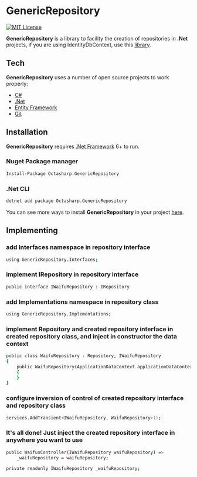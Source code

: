 # GenericRepository

[![MIT License](https://img.shields.io/github/license/dotnet/aspnetcore?color=%230b0&style=flat-square)](https://github.com/pedro-octavio/GenericRepository/blob/main/LICENSE)

**GenericRepository** is a library to facility the creation of repositories in **.Net** projects, if you are using IdentityDbContext, use this [library](https://github.com/pedro-octavio/GenericRepository.Identity).

## Tech

**GenericRepository** uses a number of open source projects to work properly:

- [C#](https://docs.microsoft.com/en-us/dotnet/csharp/)
- [.Net](https://docs.microsoft.com/en-us/dotnet/)
- [Entity Framework](https://docs.microsoft.com/en-us/aspnet/entity-framework#:~:text=Entity%20Framework%20%28EF%29%20is%20an%20object-relational%20mapper%20that,data-access%20code%20that%20developers%20usually%20need%20to%20write.)
- [Git](https://git-scm.com/)

## Installation

**GenericRepository** requires [.Net Framework](https://docs.microsoft.com/en-us/dotnet/framework/install/guide-for-developers#:~:text=1%20Open%20the%20download%20page%20for%20the%20.NET,architecture%2C%20and%20then%20choose%20Next.%20More%20items...%20) 6+ to run.

### Nuget Package manager
```sh
Install-Package Octasharp.GenericRepository
```

### .Net CLI
```sh
dotnet add package Octasharp.GenericRepository
```

You can see more ways to install **GenericRepository** in your project [here](https://www.nuget.org/packages/Octasharp.GenericRepository/).

## Implementing

### add Interfaces namespace in repository interface

```sh
using GenericRepository.Interfaces;
```

### implement IRepository in repository interface

```sh
public interface IWaifuRepository : IRepository
```

### add Implementations namespace in repository class

```sh
using GenericRepository.Implementations;
```

### implement Repository and created repository interface in created repository class, and inject in constructor the data context

```sh
public class WaifuRepository : Repository, IWaifuRepository
{
    public WaifuRepository(ApplicationDataContext applicationDataContext) : base(applicationDataContext)
    {
    }
}
```

### configure inversion of control of created repository interface and repository class

```sh
services.AddTransient<IWaifuRepository, WaifuRepository>();
```

### It's all done! Just inject the created repository interface in anywhere you want to use

```sh
public WaifusController(IWaifuRepository waifuRepository) =>
    _waifuRepository = waifuRepository;

private readonly IWaifuRepository _waifuRepository;
```